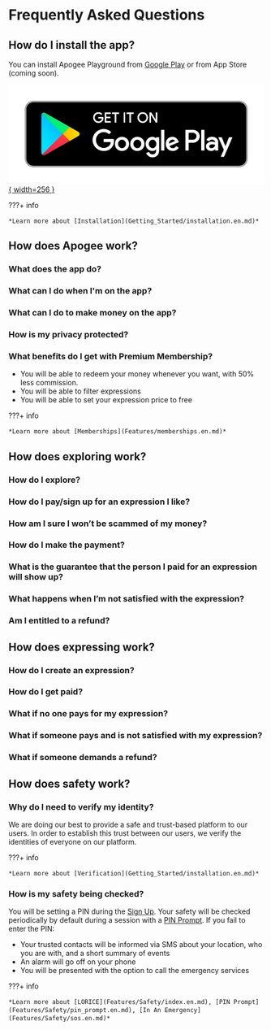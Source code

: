 # Frequently Asked Questions

## How do I install the app?

You can install Apogee Playground from [Google Play](https://play.google.com/store/apps/details?id=app.playapogee.playground) or from App Store (coming soon).

[![Get it on Google Play](./images/google-play-badge.png){ width=256 }](https://play.google.com/store/apps/details?id=app.playapogee.playground&pcampaignid=pcampaignidMKT-Other-global-all-co-prtnr-py-PartBadge-Mar2515-1)

???+ info

    *Learn more about [Installation](Getting_Started/installation.en.md)*

## How does Apogee work?

### What does the app do?

### What can I do when I'm on the app?

### What can I do to make money on the app?

### How is my privacy protected?

### What benefits do I get with Premium Membership?

- You will be able to redeem your money whenever you want, with 50% less commission.
- You will be able to filter expressions
- You will be able to set your expression price to free

???+ info

    *Learn more about [Memberships](Features/memberships.en.md)*

## How does exploring work?

### How do I explore?

### How do I pay/sign up for an expression I like?

### How am I sure I won’t be scammed of my money?

### How do I make the payment?

### What is the guarantee that the person I paid for an expression will show up?

### What happens when I’m not satisfied with the expression?

### Am I entitled to a refund?

## How does expressing work?

### How do I create an expression?

### How do I get paid?

### What if no one pays for my expression?

### What if someone pays and is not satisfied with my expression?

### What if someone demands a refund?

## How does safety work?

### Why do I need to verify my identity?

We are doing our best to provide a safe and trust-based platform to our users. In order to establish this trust between our users, we verify the identities of everyone on our platform.

???+ info

    *Learn more about [Verification](Getting_Started/installation.en.md)*

### How is my safety being checked?

You will be setting a PIN during the [Sign Up](Getting_Started/signup.en.md). Your safety will be checked periodically by default during a session with a [PIN Prompt](Features/Safety/pin_prompt.en.md). If you fail to enter the PIN:

- Your trusted contacts will be informed via SMS about your location, who you are with, and a short summary of events
- An alarm will go off on your phone
- You will be presented with the option to call the emergency services

???+ info

    *Learn more about [LORICE](Features/Safety/index.en.md), [PIN Prompt](Features/Safety/pin_prompt.en.md), [In An Emergency](Features/Safety/sos.en.md)*
